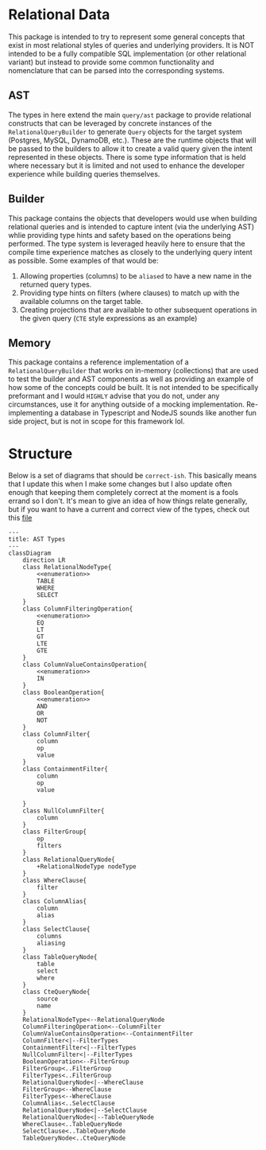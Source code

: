 # Relational Data

This package is intended to try to represent some general concepts that exist in
most relational styles of queries and underlying providers. It is NOT intended
to be a fully compatible SQL implementation (or other relational variant) but
instead to provide some common functionality and nomenclature that can be parsed
into the corresponding systems.

## AST

The types in here extend the main `query/ast` package to provide relational
constructs that can be leveraged by concrete instances of the
`RelationalQueryBuilder` to generate `Query` objects for the target system
(Postgres, MySQL, DynamoDB, etc.). These are the runtime objects that will be
passed to the builders to allow it to create a valid query given the intent
represented in these objects. There is some type information that is held where
necessary but it is limited and not used to enhance the developer experience
while building queries themselves.

## Builder

This package contains the objects that developers would use when building
relational queries and is intended to capture intent (via the underlying AST)
whlie providing type hints and safety based on the operations being performed.
The type system is leveraged heavily here to ensure that the compile time
experience matches as closely to the underlying query intent as possible. Some
examples of that would be:

1. Allowing properties (columns) to be `aliased` to have a new name in the
   returned query types.
2. Providing type hints on filters (where clauses) to match up with the
   available columns on the target table.
3. Creating projections that are available to other subsequent operations in the
   given query (`CTE` style expressions as an example)

## Memory

This package contains a reference implementation of a `RelationalQueryBuilder`
that works on in-memory (collections) that are used to test the builder and AST
components as well as providing an example of how some of the concepts could be
built. It is not intended to be specifically preformant and I would `HIGHLY`
advise that you do not, under any circumstances, use it for anything outside of
a mocking implementation. Re-implementing a database in Typescript and NodeJS
sounds like another fun side project, but is not in scope for this framework
lol.

# Structure

Below is a set of diagrams that should be `correct-ish`. This basically means
that I update this when I make some changes but I also update often enough that
keeping them completely correct at the moment is a fools errand so I don't. It's
mean to give an idea of how things relate generally, but if you want to have a
current and correct view of the types, check out this [file](./builder.ts)

```mermaid
---
title: AST Types
---
classDiagram
    direction LR
    class RelationalNodeType{
        <<enumeration>>
        TABLE
        WHERE
        SELECT
    }
    class ColumnFilteringOperation{
        <<enumeration>>
        EQ
        LT
        GT
        LTE
        GTE
    }
    class ColumnValueContainsOperation{
        <<enumeration>>
        IN
    }
    class BooleanOperation{
        <<enumeration>>
        AND
        OR
        NOT
    }
    class ColumnFilter{
        column
        op
        value
    }
    class ContainmentFilter{
        column
        op
        value

    }
    class NullColumnFilter{
        column
    }
    class FilterGroup{
        op
        filters
    }
    class RelationalQueryNode{
        +RelationalNodeType nodeType
    }
    class WhereClause{
        filter
    }
    class ColumnAlias{
        column
        alias
    }
    class SelectClause{
        columns
        aliasing
    }
    class TableQueryNode{
        table
        select
        where
    }
    class CteQueryNode{
        source
        name
    }
    RelationalNodeType<--RelationalQueryNode
    ColumnFilteringOperation<--ColumnFilter
    ColumnValueContainsOperation<--ContainmentFilter
    ColumnFilter<|--FilterTypes
    ContainmentFilter<|--FilterTypes
    NullColumnFilter<|--FilterTypes
    BooleanOperation<--FilterGroup
    FilterGroup<..FilterGroup
    FilterTypes<..FilterGroup
    RelationalQueryNode<|--WhereClause
    FilterGroup<--WhereClause
    FilterTypes<--WhereClause
    ColumnAlias<..SelectClause
    RelationalQueryNode<|--SelectClause
    RelationalQueryNode<|--TableQueryNode
    WhereClause<..TableQueryNode
    SelectClause<..TableQueryNode
    TableQueryNode<..CteQueryNode
```
